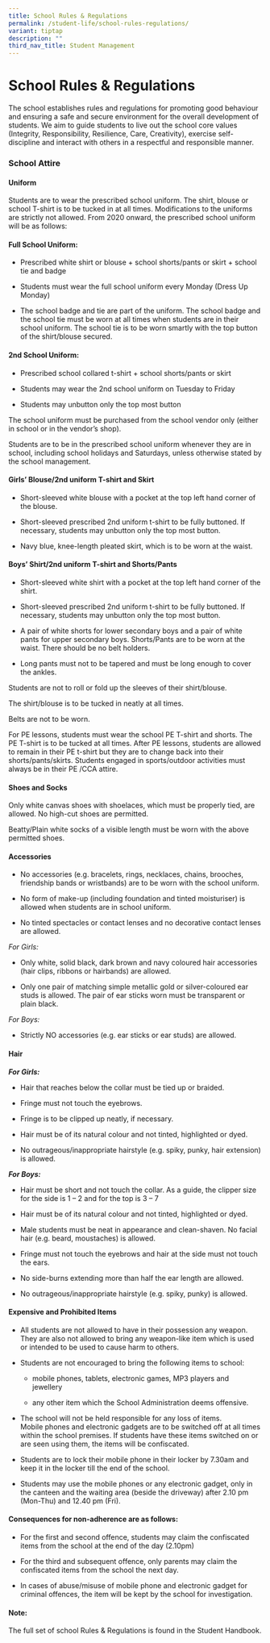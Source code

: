 ```yaml
---
title: School Rules & Regulations
permalink: /student-life/school-rules-regulations/
variant: tiptap
description: ""
third_nav_title: Student Management
---
```

<h1><strong>School Rules &amp; Regulations</strong></h1>
<p>The school establishes rules and regulations for promoting good behaviour
and ensuring a safe and secure environment for the overall development
of students. We aim to guide students to live out the school core values
(Integrity, Responsibility, Resilience, Care, Creativity), exercise self-discipline
and interact with others in a respectful and responsible manner.</p>
<h3><strong>School Attire</strong></h3>
<h4><strong>Uniform</strong></h4>
<p>Students are to wear the prescribed school uniform. The shirt, blouse
or school T-shirt is to be tucked in at all times. Modifications to the
uniforms are strictly not allowed. From 2020 onward, the prescribed school
uniform will be as follows:</p>
<h4><strong>Full School Uniform:</strong></h4>
<ul data-tight="true" class="tight">
<li>
<p>Prescribed white shirt or blouse + school shorts/pants or skirt&nbsp;+
school tie and badge</p>
</li>
<li>
<p>Students must wear the full school uniform every Monday (Dress Up Monday)</p>
</li>
<li>
<p>The school badge and tie are part of the uniform. The school badge and
the school tie must be worn at all times when students are in their school
uniform. The school tie is to be worn smartly with the top button of the
shirt/blouse secured.</p>
</li>
</ul>
<h4><strong>2nd School Uniform:</strong></h4>
<ul data-tight="true" class="tight">
<li>
<p>Prescribed school collared t-shirt + school shorts/pants or skirt</p>
</li>
<li>
<p>Students may wear the 2nd school uniform on Tuesday to Friday</p>
</li>
<li>
<p>Students may unbutton only the top most button</p>
</li>
</ul>
<p>The school uniform must be purchased from the school vendor only (either
in school or in the vendor’s shop).</p>
<p>Students are to be in the prescribed school uniform whenever they are
in school, including school holidays and Saturdays, unless otherwise stated
by the school management.</p>
<h4><strong>Girls’ Blouse/2nd uniform T-shirt and Skirt</strong></h4>
<ul data-tight="true" class="tight">
<li>
<p>Short-sleeved white blouse with a pocket at the top left hand corner of
the blouse.</p>
</li>
<li>
<p>Short-sleeved prescribed 2nd uniform t-shirt to be fully buttoned. If
necessary, students may unbutton only the top most button.</p>
</li>
<li>
<p>Navy blue, knee-length pleated skirt, which is to be worn at the waist.</p>
</li>
</ul>
<h4><strong>Boys’ Shirt/2nd uniform T-shirt and Shorts/Pants</strong></h4>
<ul data-tight="true" class="tight">
<li>
<p>Short-sleeved white shirt with a pocket at the top left hand corner of
the shirt.</p>
</li>
<li>
<p>Short-sleeved prescribed 2nd uniform t-shirt to be fully buttoned. If
necessary, students may unbutton only the top most button.</p>
</li>
<li>
<p>A pair of white shorts for lower secondary boys and a pair of white pants
for upper secondary boys. Shorts/Pants are to be worn at the waist. There
should be no belt holders.</p>
</li>
<li>
<p>Long pants must not to be tapered and must be long enough to cover the
ankles.</p>
</li>
</ul>
<p>Students are not to roll or fold up the sleeves of their shirt/blouse.</p>
<p>The shirt/blouse is to be tucked in neatly at all times.</p>
<p>Belts are not to be worn.</p>
<p>For PE lessons, students must wear the school PE T-shirt and shorts. The
PE T-shirt is to be tucked at all times. After PE lessons, students are
allowed to remain in their PE t-shirt but they are to change back into
their shorts/pants/skirts. Students engaged in sports/outdoor activities
must always be in their PE /CCA attire.</p>
<h4><strong>Shoes and Socks</strong></h4>
<p>Only white canvas shoes with shoelaces, which must be properly tied, are
allowed. No high-cut shoes are permitted.</p>
<p>Beatty/Plain white socks of a visible length must be worn with the above
permitted shoes.</p>
<h4><strong>Accessories</strong></h4>
<ul data-tight="true" class="tight">
<li>
<p>No accessories (e.g. bracelets, rings, necklaces, chains, brooches, friendship
bands or wristbands) are to be worn with the school uniform.&nbsp;</p>
</li>
<li>
<p>No form of make-up (including foundation and tinted moisturiser) is allowed
when students are in school uniform.&nbsp;</p>
</li>
<li>
<p>No tinted spectacles or contact lenses and no decorative contact lenses
are allowed.</p>
</li>
</ul>
<p><em>For Girls:</em>
</p>
<ul data-tight="true" class="tight">
<li>
<p>Only white, solid black, dark brown and navy coloured hair accessories
(hair clips, ribbons or hairbands) are allowed.&nbsp;</p>
</li>
<li>
<p>Only one pair of matching simple metallic gold or silver-coloured ear
studs is allowed. The pair of ear sticks worn must be transparent or plain
black.</p>
</li>
</ul>
<p><em>For Boys:</em>
</p>
<ul data-tight="true" class="tight">
<li>
<p>Strictly NO accessories (e.g. ear sticks or ear studs) are allowed.</p>
</li>
</ul>
<h4><strong>Hair</strong></h4>
<p><strong><em>For Girls:</em></strong>
</p>
<ul data-tight="true" class="tight">
<li>
<p>Hair that reaches below the collar must be tied up or braided.&nbsp;</p>
</li>
<li>
<p>Fringe must not touch the eyebrows.&nbsp;</p>
</li>
<li>
<p>Fringe is to be clipped up neatly, if necessary.&nbsp;</p>
</li>
<li>
<p>Hair must be of its natural colour and not tinted, highlighted or dyed.&nbsp;</p>
</li>
<li>
<p>No outrageous/inappropriate hairstyle (e.g. spiky, punky, hair extension)
is allowed.</p>
</li>
</ul>
<p><strong><em>For Boys:</em></strong>
</p>
<ul data-tight="true" class="tight">
<li>
<p>Hair must be short and not touch the collar. As a guide, the clipper size
for the side is 1 – 2 and for the top is 3 – 7</p>
</li>
<li>
<p>Hair must be of its natural colour and not tinted, highlighted or dyed.&nbsp;</p>
</li>
<li>
<p>Male students must be neat in appearance and clean-shaven. No facial hair
(e.g. beard, moustaches) is allowed.&nbsp;</p>
</li>
<li>
<p>Fringe must not touch the eyebrows and hair at the side must not touch
the ears.&nbsp;</p>
</li>
<li>
<p>No side-burns extending more than half the ear length are allowed.&nbsp;</p>
</li>
<li>
<p>No outrageous/inappropriate hairstyle (e.g. spiky, punky) is allowed.</p>
</li>
</ul>
<h4><strong>Expensive and Prohibited Items</strong></h4>
<ul data-tight="true" class="tight">
<li>
<p>All students are not allowed to have in their possession any weapon. They
are also not allowed to bring any weapon-like item which is used or intended
to be used to cause harm to others.&nbsp;</p>
</li>
<li>
<p>Students are not encouraged to bring the following items to school:&nbsp;</p>
<ul data-tight="true" class="tight">
<li>
<p>mobile phones, tablets, electronic games, MP3 players and jewellery&nbsp;</p>
</li>
<li>
<p>any other item which the School Administration deems offensive.&nbsp;</p>
</li>
</ul>
</li>
<li>
<p>The school will not be held responsible for any loss of items.
<br>Mobile phones and electronic gadgets are to be switched off at all times
within the school premises. If students have these items switched on or
are seen using them, the items will be confiscated.</p>
</li>
<li>
<p>Students are to lock their mobile phone in their locker by 7.30am and
keep it in the locker till the end of the school.</p>
</li>
<li>
<p>Students may use the mobile phones or any electronic gadget, only in the
canteen and the waiting area (beside the driveway) after 2.10 pm (Mon-Thu)
and 12.40 pm (Fri).</p>
</li>
</ul>
<h4><strong>Consequences for non-adherence are as follows:</strong></h4>
<ul data-tight="true" class="tight">
<li>
<p>For the first and second offence, students may claim the confiscated items
from the school at the end of the day (2.10pm)</p>
</li>
<li>
<p>For the third and subsequent offence, only parents may claim the confiscated
items from the school the next day.</p>
</li>
<li>
<p>In cases of abuse/misuse of mobile phone and electronic gadget for criminal
offences, the item will be kept by the school for investigation.</p>
</li>
</ul>
<h4><strong>Note:</strong></h4>
<p>The full set of school Rules &amp; Regulations is found in the Student
Handbook.</p>